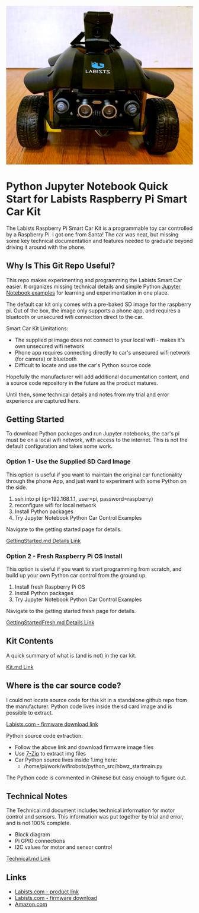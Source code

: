 ![](./assets/car_pic.png)

# Python Jupyter Notebook Quick Start for Labists Raspberry Pi Smart Car Kit

The Labists Raspberry Pi Smart Car Kit is a programmable toy car controlled by a Raspberry Pi. I got one from Santa! The car was neat, but missing some key technical documentation and features needed to graduate beyond driving it around with the phone.


## Why Is This Git Repo Useful?

This repo makes experimenting and programming the Labists Smart Car easier. It organizes missing technical details and simple Python [Jupyter Notebook examples](https://github.com/inactivitytimeout/labists_pi_car/tree/main/examples) for learning and experimentation in one place.

The default car kit only comes with a pre-baked SD image for the raspberry pi. Out of the box, the image only supports a phone app, and requires a bluetooth or unsecured wifi connection direct to the car.

Smart Car Kit Limitations:

- The supplied pi image does not connect to your local wifi - makes it's own unsecured wifi network
- Phone app requires connecting directly to car's unsecured wifi network (for camera) or bluetooth
- Difficult to locate and use the car's Python source code

Hopefully the manufacturer will add additional documentation content, and a source code repository in the future as the product matures.

Until then, some technical details and notes from my trial and error experience are captured here.

## Getting Started

To download Python packages and run Jupyter notebooks, the car's pi must be on a local wifi network, with access to the internet. This is not the default configuration and takes some work.

### Option 1 - Use the Supplied SD Card Image

This option is useful if you want to maintain the original car functionality through the phone App, and just want to experiment with some Python on the side.

1. ssh into pi (ip=192.168.1.1, user=pi, password=raspberry)
2. reconfigure wifi for local network
3. Install Python packages
4. Try Jupyter Notebook Python Car Control Examples

Navigate to the getting started page for details.

[GettingStarted.md Details Link](./GettingStarted.md)

### Option 2 - Fresh Raspberry Pi OS Install

This option is useful if you want to start programming from scratch, and build up your own Python car control from the ground up.

1. Install fresh Raspberry Pi OS
2. Install Python packages
3. Try Jupyter Notebook Python Car Control Examples

Navigate to the getting started fresh page for details.

[GettingStartedFresh.md Details Link](./GettingStartedFresh.md)

## Kit Contents

A quick summary of what is (and is not) in the car kit.

[Kit.md Link](./Kit.md)

## Where is the car source code?

I could not locate source code for this kit in a standalone github repo from the manufacturer. Python code lives inside the sd card image and is possible to extract.

[Labists.com - firmware download link](https://labists.com/blogs/download/raspberry-pi-robot-car)

Python source code extraction:

- Follow the above link and download firmware image files
- Use [7-Zip](https://www.7-zip.org/) to extract img files
- Car Python source lives inside 1.img here:
  - /home/pi/work/wifirobots/python_src/hbwz_startmain.py

The Python code is commented in Chinese but easy enough to figure out.

## Technical Notes

The Technical.md document includes technical information for motor control and sensors. This information was put together by trial and error, and is not 100% complete.

- Block diagram
- Pi GPIO connections
- I2C values for motor and sensor control

[Technical.md Link](./Technical.md)


## Links

- [Labists.com - product link](https://labists.com/products/raspberry-pi-smart-car-kit)
- [Labists.com - firmware download](https://labists.com/blogs/download/raspberry-pi-robot-car)
- [Amazon.com](https://www.amazon.com/dp/B09MJZYVFT/)
